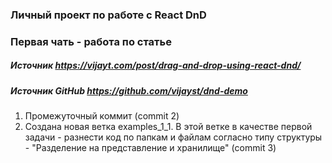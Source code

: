 ### Личный проект по работе с React DnD
### Первая чать - работа по статье 
##### Источник https://vijayt.com/post/drag-and-drop-using-react-dnd/
##### Источник GitHub https://github.com/vijayst/dnd-demo
1. Промежуточный коммит (commit 2)
2. Создана новая ветка examples_1_1. В этой ветке в качестве первой задачи - разнести код по папкам и файлам согласно типу структуры - "Разделение на представление и хранилище" (commit 3)
